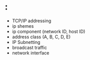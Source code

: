 # :
- TCP/IP addressing
- ip shemes 
- ip component (network ID, host ID)
- address class (A, B, C, D, E)
- IP Subnetting
- broadcast traffic
- network interface
